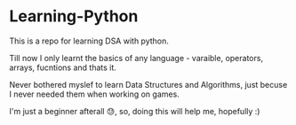 # Learning-Python
This is a repo for learning DSA with python.  

Till now I only learnt the basics of any language - varaible, operators, arrays, fucntions and thats it. 

Never bothered myslef to learn Data Structures and Algorithms, just becuse I never needed them when working on games. 

I'm just a beginner afterall 😓, so, doing this will help me, hopefully :)
